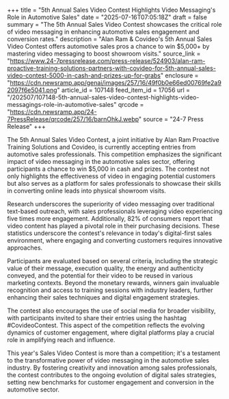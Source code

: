 +++
title = "5th Annual Sales Video Contest Highlights Video Messaging's Role in Automotive Sales"
date = "2025-07-16T07:05:18Z"
draft = false
summary = "The 5th Annual Sales Video Contest showcases the critical role of video messaging in enhancing automotive sales engagement and conversion rates."
description = "Alan Ram & Covideo's 5th Annual Sales Video Contest offers automotive sales pros a chance to win $5,000+ by mastering video messaging to boost showroom visits."
source_link = "https://www.24-7pressrelease.com/press-release/524903/alan-ram-proactive-training-solutions-partners-with-covideo-for-5th-annual-sales-video-contest-5000-in-cash-and-prizes-up-for-grabs"
enclosure = "https://cdn.newsramp.app/genai/images/257/16/49f0b0e66ed00769fe2a92097f6e5041.png"
article_id = 107148
feed_item_id = 17056
url = "/202507/107148-5th-annual-sales-video-contest-highlights-video-messagings-role-in-automotive-sales"
qrcode = "https://cdn.newsramp.app/24-7PressRelease/qrcode/257/16/barnOhkJ.webp"
source = "24-7 Press Release"
+++

<p>The 5th Annual Sales Video Contest, a joint initiative by Alan Ram Proactive Training Solutions and Covideo, is currently accepting entries from automotive sales professionals. This competition emphasizes the significant impact of video messaging in the automotive sales sector, offering participants a chance to win $5,000 in cash and prizes. The contest not only highlights the effectiveness of video in engaging potential customers but also serves as a platform for sales professionals to showcase their skills in converting online leads into physical showroom visits.</p><p>Research underscores the superiority of video messaging over traditional text-based outreach, with sales professionals leveraging video experiencing five times more engagement. Additionally, 82% of consumers report that video content has played a pivotal role in their purchasing decisions. These statistics underscore the contest's relevance in today's digital-first sales environment, where engaging and converting customers requires innovative approaches.</p><p>Participants are evaluated based on several criteria, including the strategic value of their message, execution quality, the energy and authenticity conveyed, and the potential for their video to be reused in various marketing contexts. Beyond the monetary rewards, winners gain invaluable recognition and access to training sessions with industry leaders, further enhancing their sales techniques and digital engagement strategies.</p><p>The contest also encourages the use of social media for broader visibility, with participants invited to share their entries using the hashtag #CovideoContest. This aspect of the competition reflects the evolving dynamics of customer engagement, where digital platforms play a crucial role in amplifying reach and influence.</p><p>This year's Sales Video Contest is more than a competition; it's a testament to the transformative power of video messaging in the automotive sales industry. By fostering creativity and innovation among sales professionals, the contest contributes to the ongoing evolution of digital sales strategies, setting new benchmarks for customer engagement and conversion in the automotive sector.</p>